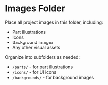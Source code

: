 # Images Folder

Place all project images in this folder, including:

- Part illustrations
- Icons
- Background images
- Any other visual assets

Organize into subfolders as needed:
- `/parts/` - for part illustrations
- `/icons/` - for UI icons
- `/backgrounds/` - for background images